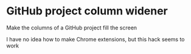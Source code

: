 # GitHub project column widener
Make the columns of a GitHub project fill the screen

I have no idea how to make Chrome extensions, but this hack seems to work

